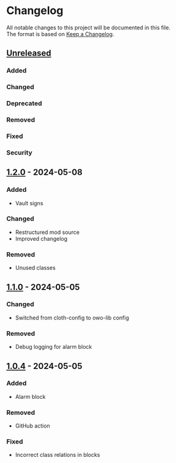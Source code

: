 # Changelog

All notable changes to this project will be documented in this file.  
The format is based on [Keep a Changelog](https://keepachangelog.com/en/1.1.0/).

## [Unreleased]

### Added

### Changed

### Deprecated

### Removed

### Fixed

### Security

## [1.2.0] - 2024-05-08

### Added

- Vault signs

### Changed

- Restructured mod source
- Improved changelog

### Removed

- Unused classes

## [1.1.0] - 2024-05-05

### Changed

- Switched from cloth-config to owo-lib config

### Removed

- Debug logging for alarm block

## [1.0.4] - 2024-05-05

### Added

- Alarm block

### Removed

- GitHub action

### Fixed

- Incorrect class relations in blocks

[Unreleased]: https://github.com/andersmmg/fallout-stuff/compare/v1.2.0...HEAD

[1.2.0]: https://github.com/andersmmg/fallout-stuff/compare/v1.1.0...v1.2.0

[1.1.0]: https://github.com/andersmmg/fallout-stuff/compare/v1.0.4...v1.1.0

[1.0.4]: https://github.com/andersmmg/fallout-stuff/commits/v1.0.4
